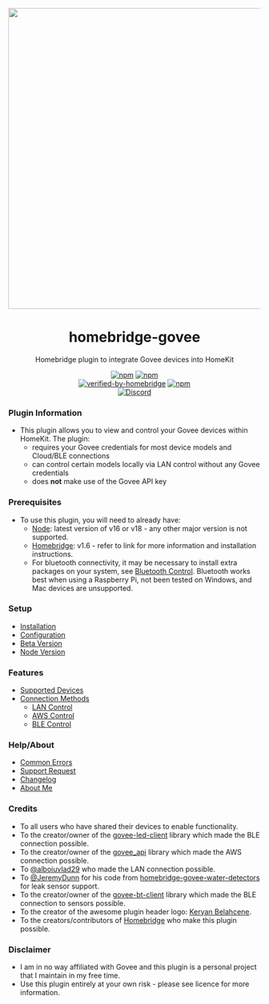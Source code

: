<p align="center">
   <a href="https://github.com/bwp91/homebridge-govee"><img src="https://user-images.githubusercontent.com/43026681/101324574-5e997d80-3862-11eb-81b0-932330f6e242.png" width="600px"></a>
</p>
<span align="center">
  
# homebridge-govee

Homebridge plugin to integrate Govee devices into HomeKit

[![npm](https://img.shields.io/npm/v/homebridge-govee/latest?label=latest)](https://www.npmjs.com/package/homebridge-govee)
[![npm](https://img.shields.io/npm/v/homebridge-govee/beta?label=beta)](https://github.com/bwp91/homebridge-govee/wiki/Beta-Version)   
[![verified-by-homebridge](https://badgen.net/badge/homebridge/verified/purple)](https://github.com/homebridge/homebridge/wiki/Verified-Plugins)
[![npm](https://img.shields.io/npm/dt/homebridge-govee)](https://www.npmjs.com/package/homebridge-govee)  
[![Discord](https://img.shields.io/discord/432663330281226270?color=728ED5&logo=discord&label=hb-discord)](https://discord.com/channels/432663330281226270/742733745743855627)

</span>

### Plugin Information

- This plugin allows you to view and control your Govee devices within HomeKit. The plugin:
  - requires your Govee credentials for most device models and Cloud/BLE connections
  - can control certain models locally via LAN control without any Govee credentials
  - does **not** make use of the Govee API key

### Prerequisites

- To use this plugin, you will need to already have:
  - [Node](https://nodejs.org): latest version of v16 or v18 - any other major version is not supported.
  - [Homebridge](https://homebridge.io): v1.6 - refer to link for more information and installation instructions.
  - For bluetooth connectivity, it may be necessary to install extra packages on your system, see [Bluetooth Control](https://github.com/bwp91/homebridge-govee/wiki/Bluetooth-Control). Bluetooth works best when using a Raspberry Pi, not been tested on Windows, and Mac devices are unsupported.

### Setup

- [Installation](https://github.com/bwp91/homebridge-govee/wiki/Installation)
- [Configuration](https://github.com/bwp91/homebridge-govee/wiki/Configuration)
- [Beta Version](https://github.com/bwp91/homebridge-govee/wiki/Beta-Version)
- [Node Version](https://github.com/bwp91/homebridge-govee/wiki/Node-Version)

### Features

- [Supported Devices](https://github.com/bwp91/homebridge-govee/wiki/Supported-Devices)
- [Connection Methods](https://github.com/bwp91/homebridge-govee/wiki/Connection-Methods)
  - [LAN Control](https://github.com/bwp91/homebridge-govee/wiki/LAN-Control)
  - [AWS Control](https://github.com/bwp91/homebridge-govee/wiki/AWS-Control)
  - [BLE Control](https://github.com/bwp91/homebridge-govee/wiki/Bluetooth-Control)

### Help/About

- [Common Errors](https://github.com/bwp91/homebridge-govee/wiki/Common-Errors)
- [Support Request](https://github.com/bwp91/homebridge-govee/issues/new/choose)
- [Changelog](https://github.com/bwp91/homebridge-govee/blob/latest/CHANGELOG.md)
- [About Me](https://github.com/sponsors/bwp91)

### Credits

- To all users who have shared their devices to enable functionality.
- To the creator/owner of the [govee-led-client](https://www.npmjs.com/package/govee-led-client) library which made the BLE connection possible.
- To the creator/owner of the [govee_api](https://github.com/towlerj/govee_api) library which made the AWS connection possible.
- To [@alboiuvlad29](https://github.com/alboiuvlad29) who made the LAN connection possible.
- To [@JeremyDunn](https://github.com/JeremyDunn) for his code from [homebridge-govee-water-detectors](https://github.com/JeremyDunn/homebridge-govee-water-detectors) for leak sensor support.
- To the creator/owner of the [govee-bt-client](https://www.npmjs.com/package/govee-bt-client) library which made the BLE connection to sensors possible.
- To the creator of the awesome plugin header logo: [Keryan Belahcene](https://www.instagram.com/keryan.me).
- To the creators/contributors of [Homebridge](https://homebridge.io) who make this plugin possible.

### Disclaimer

- I am in no way affiliated with Govee and this plugin is a personal project that I maintain in my free time.
- Use this plugin entirely at your own risk - please see licence for more information.
